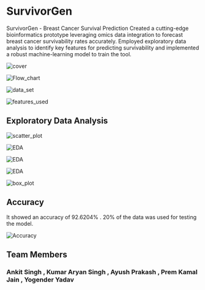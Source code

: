 # SurvivorGen
SurvivorGen - Breast Cancer Survival Prediction
Created a cutting-edge bioinformatics prototype leveraging omics data integration to forecast breast cancer survivability rates accurately.
Employed exploratory data analysis to identify key features for predicting survivability and implemented a robust machine-learning model to train the tool.

![cover](./images/cover.png)

![Flow_chart](./images/project_flow.png)

![data_set](./images/dataset.png)

![features_used](./images/features.png)

## Exploratory Data Analysis
![scatter_plot](./images/EDA1.png)

![EDA](./images/EDA2.png)

![EDA](./images/EDA3.png)

![EDA](./images/EDA4.png)

![box_plot](./images/EDA5.png)

## Accuracy
It showed an accuracy of 92.6204% .
20% of the data was used for testing the model.

![Accuracy](./images/accuracy.png)

## Team Members
### Ankit Singh , Kumar Aryan Singh , Ayush Prakash , Prem Kamal Jain , Yogender Yadav
